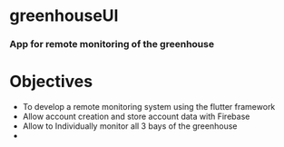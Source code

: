 # greenhouseUI
### App for remote monitoring of the greenhouse

# Objectives
- To develop a remote monitoring system using the flutter framework
- Allow account creation and store account data with Firebase
- Allow to Individually monitor all 3 bays of the greenhouse
- 
